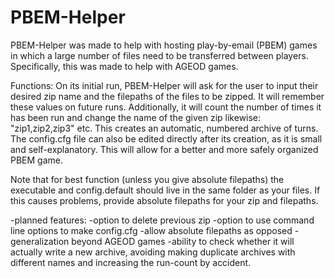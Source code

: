 # PBEM-Helper
PBEM-Helper was made to help with hosting play-by-email (PBEM) games in which a large number of files need to be transferred between players. Specifically, this was made to help with AGEOD games.

Functions:
  On its initial run, PBEM-Helper will ask for the user to input their desired zip name and the filepaths of the files to be zipped. It will remember these values on future runs. Additionally, it will count the number of times it has been run and change the name of the given zip likewise: "zip1,zip2,zip3" etc. This creates an automatic, numbered archive of turns. The config.cfg file can also be edited directly after its creation, as it is small and self-explanatory. This will allow for a better and more safely organized PBEM game. 
  
Note that for best function (unless you give absolute filepaths) the executable and config.default should live in the same folder as your files. If this causes problems, provide absolute filepaths for your zip and filepaths.
  
-planned features:
  -option to delete previous zip
  -option to use command line options to make config.cfg
  -allow absolute filepaths as opposed
  -generalization beyond AGEOD games
  -ability to check whether it will actually write a new archive, avoiding making duplicate archives with different names and     increasing the run-count by accident.
